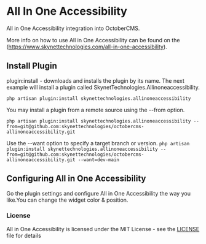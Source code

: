 # All In One Accessibility
All in One Accessibility integration into OctoberCMS.

More info on how to use All in One Accessibility can be found on the (https://www.skynettechnologies.com/all-in-one-accessibility).

## Install Plugin
plugin:install - downloads and installs the plugin by its name. The next example will install a plugin called SkynetTechnologies.Allinoneaccessibility.

`php artisan plugin:install skynettechnologies.allinoneaccessibility`

You may install a plugin from a remote source using the --from option.

`php artisan plugin:install skynettechnologies.allinoneaccessibility --from=git@github.com:skynettechnologies/octobercms-allinoneaccessibility.git`

Use the --want option to specify a target branch or version.
`php artisan plugin:install skynettechnologies.allinoneaccessibility --from=git@github.com:skynettechnologies/octobercms-allinoneaccessibility.git --want=dev-main`

## Configuring All in One Accessibility

Go the plugin settings and configure All in One Accessibility the way you like.You can change the widget color & position.   

### License

All in One Accessibility is licensed under the MIT License - see the [LICENSE](LICENSE) file for details
